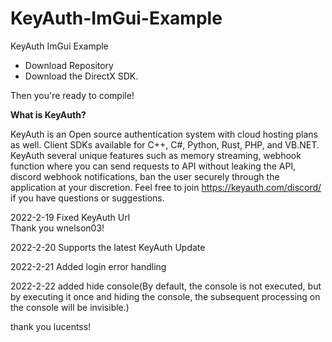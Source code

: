 # KeyAuth-ImGui-Example
KeyAuth ImGui Example

- Download Repository
- Download the DirectX SDK.

Then you're ready to compile!

**What is KeyAuth?**

KeyAuth is an Open source authentication system with cloud hosting plans as well. Client SDKs available for C++, C#, Python, Rust, PHP, and VB.NET.
KeyAuth several unique features such as memory streaming, webhook function where you can send requests to API without leaking the API, discord webhook notifications, ban the user securely through the application at your discretion.
Feel free to join https://keyauth.com/discord/ if you have questions or suggestions.

2022-2-19 Fixed KeyAuth Url      
Thank you wnelson03!

2022-2-20 Supports the latest KeyAuth Update

2022-2-21 Added login error handling

2022-2-22 added hide console(By default, the console is not executed, but by executing it once and hiding the console, the subsequent processing on the console will be invisible.)

thank you lucentss!
